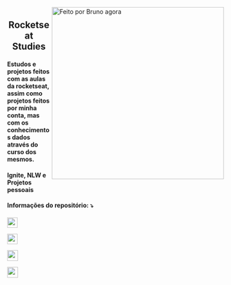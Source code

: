 <img src="https://raw.githubusercontent.com/MicaelliMedeiros/micaellimedeiros/master/image/computer-illustration.png" min-width="400px" max-width="400px" width="400px" align="right" alt="Feito por Bruno agora">

<h2 align="center"> 
  Rocketseat Studies
 
</h2>

<h4 align="left">
  Estudos e projetos feitos com as aulas da rocketseat, assim como projetos feitos por minha conta, mas com os conhecimentos dados através do curso dos mesmos. 
</h4>

<h4 align="left">
  Ignite, NLW e Projetos pessoais
</h4>

<p align="left">

<h4 align="left">
    Informações do repositório: ⤵️
</h4>

<p align="left">
  <a href="https://github.com/brunossaless/react-native-projects" alt="RepoSize">

  <img height=24he src="https://img.shields.io/github/repo-size/brunossaless/react-native-projects" /> </a>

  <a href="#" alt="Languagens">

  <img height=24he src="https://img.shields.io/github/languages/count/brunossaless/react-native-projects" /> </a>

  <a href="#" alt="Fork">

  <img height=25he src="https://img.shields.io/github/stars/brunossaless/react-native-projects?style=social" /> </a>

  <a href="#" alt="Watch">

  <img height=25he src="https://img.shields.io/github/watchers/brunossaless/ROCKETSEAT_Studies?style=social" /> 

  </a>

</p>
